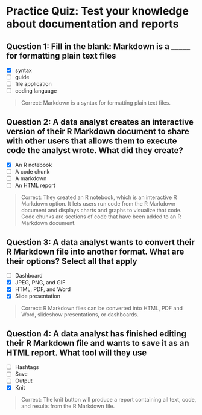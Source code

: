 # Practice Quiz: Test your knowledge about documentation and reports

## Question 1: Fill in the blank: Markdown is a _____ for formatting plain text files

- [x] syntax
- [ ] guide
- [ ] file application
- [ ] coding language

> Correct: Markdown is a syntax for formatting plain text files.

## Question 2: A data analyst creates an interactive version of their R Markdown document to share with other users that allows them to execute code the analyst wrote. What did they create?

- [x] An R notebook
- [ ] A code chunk
- [ ] A markdown
- [ ] An HTML report

> Correct: They created an R notebook, which is an interactive R Markdown option. It lets users run code from the R Markdown document and displays charts and graphs to visualize that code. Code chunks are sections of code that have been added to an R Markdown document.

## Question 3: A data analyst wants to convert their R Markdown file into another format. What are their options? Select all that apply

- [ ] Dashboard
- [x] JPEG, PNG, and GIF
- [x] HTML, PDF, and Word
- [x] Slide presentation

> Correct: R Markdown files can be converted into HTML, PDF and Word, slideshow presentations, or dashboards.

## Question 4: A data analyst has finished editing their R Markdown file and wants to save it as an HTML report. What tool will they use

- [ ] Hashtags
- [ ] Save
- [ ] Output
- [x] Knit

> Correct: The knit button will produce a report containing all text, code, and results from the R Markdown file.
